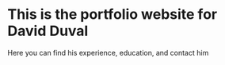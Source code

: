 # This is the portfolio website for David Duval
Here you can find his experience, education, and contact him

